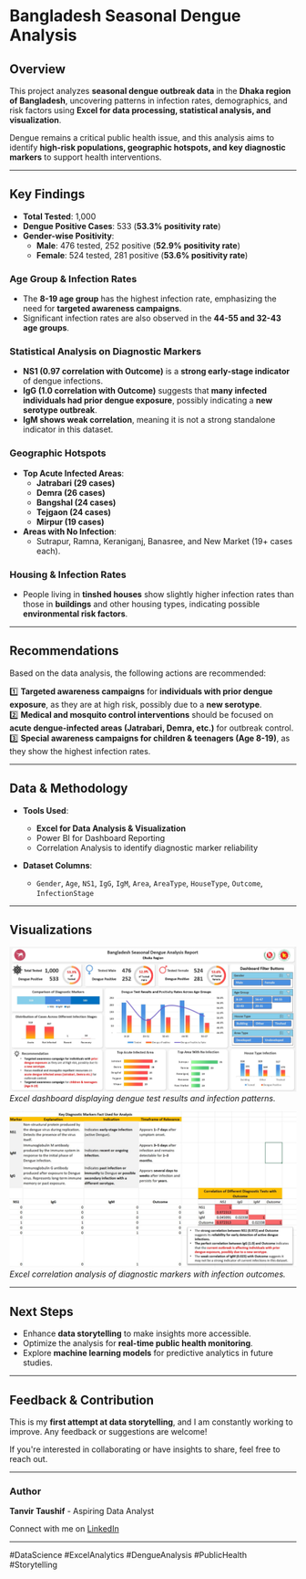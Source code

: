 # Bangladesh Seasonal Dengue Analysis  

## Overview  

This project analyzes **seasonal dengue outbreak data** in the **Dhaka region of Bangladesh**, uncovering patterns in infection rates, demographics, and risk factors using **Excel for data processing, statistical analysis, and visualization**.  

Dengue remains a critical public health issue, and this analysis aims to identify **high-risk populations, geographic hotspots, and key diagnostic markers** to support health interventions.  

---

## Key Findings  

- **Total Tested**: 1,000  
- **Dengue Positive Cases**: 533 (**53.3% positivity rate**)  
- **Gender-wise Positivity**:  
  - **Male**: 476 tested, 252 positive (**52.9% positivity rate**)  
  - **Female**: 524 tested, 281 positive (**53.6% positivity rate**)  

### **Age Group & Infection Rates**  
- The **8-19 age group** has the highest infection rate, emphasizing the need for **targeted awareness campaigns**.  
- Significant infection rates are also observed in the **44-55 and 32-43 age groups**.  

### **Statistical Analysis on Diagnostic Markers**  
- **NS1 (0.97 correlation with Outcome)** is a **strong early-stage indicator** of dengue infections.  
- **IgG (1.0 correlation with Outcome)** suggests that **many infected individuals had prior dengue exposure**, possibly indicating a **new serotype outbreak**.  
- **IgM shows weak correlation**, meaning it is not a strong standalone indicator in this dataset.  

### **Geographic Hotspots**  
- **Top Acute Infected Areas**:  
  - **Jatrabari (29 cases)**  
  - **Demra (26 cases)**  
  - **Bangshal (24 cases)**  
  - **Tejgaon (24 cases)**  
  - **Mirpur (19 cases)**  
- **Areas with No Infection**:  
  - Sutrapur, Ramna, Keraniganj, Banasree, and New Market (19+ cases each).  

### **Housing & Infection Rates**  
- People living in **tinshed houses** show slightly higher infection rates than those in **buildings** and other housing types, indicating possible **environmental risk factors**.  

---

## **Recommendations**  

Based on the data analysis, the following actions are recommended:  

1️⃣ **Targeted awareness campaigns** for **individuals with prior dengue exposure**, as they are at high risk, possibly due to a **new serotype**.  
2️⃣ **Medical and mosquito control interventions** should be focused on **acute dengue-infected areas (Jatrabari, Demra, etc.)** for outbreak control.  
3️⃣ **Special awareness campaigns for children & teenagers (Age 8-19)**, as they show the highest infection rates.  

---

## **Data & Methodology**  

- **Tools Used**:  
  - **Excel for Data Analysis & Visualization**  
  - Power BI for Dashboard Reporting  
  - Correlation Analysis to identify diagnostic marker reliability  

- **Dataset Columns**:  
  - `Gender`, `Age`, `NS1`, `IgG`, `IgM`, `Area`, `AreaType`, `HouseType`, `Outcome`, `InfectionStage`  

---

## **Visualizations**  

![Dengue Analysis Dashboard](Images/Dengue%20Analysis%20Dashboard.JPG)  
*Excel dashboard displaying dengue test results and infection patterns.*  

![Statistical Analysis](Images/Statistical%20Analysis.JPG)  
*Excel correlation analysis of diagnostic markers with infection outcomes.*  

---

## **Next Steps**  

- Enhance **data storytelling** to make insights more accessible.  
- Optimize the analysis for **real-time public health monitoring**.  
- Explore **machine learning models** for predictive analytics in future studies.  

---

## **Feedback & Contribution**  

This is my **first attempt at data storytelling**, and I am constantly working to improve. Any feedback or suggestions are welcome!  

If you're interested in collaborating or have insights to share, feel free to reach out.  

---

### **Author**  
**Tanvir Taushif** - Aspiring Data Analyst  

Connect with me on [LinkedIn](https://www.linkedin.com/in/tanvir-taushif-751044204/)  

---

#DataScience #ExcelAnalytics #DengueAnalysis #PublicHealth #Storytelling
